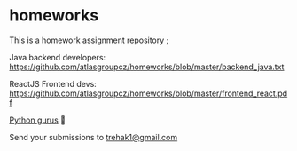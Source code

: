 # homeworks

This is a homework assignment repository ; 

Java backend developers:  https://github.com/atlasgroupcz/homeworks/blob/master/backend_java.txt  

ReactJS Frontend devs:    https://github.com/atlasgroupcz/homeworks/blob/master/frontend_react.pdf

[Python gurus](./BACKEND_PYTHON.md) 🤖

Send your submissions to trehak1@gmail.com
